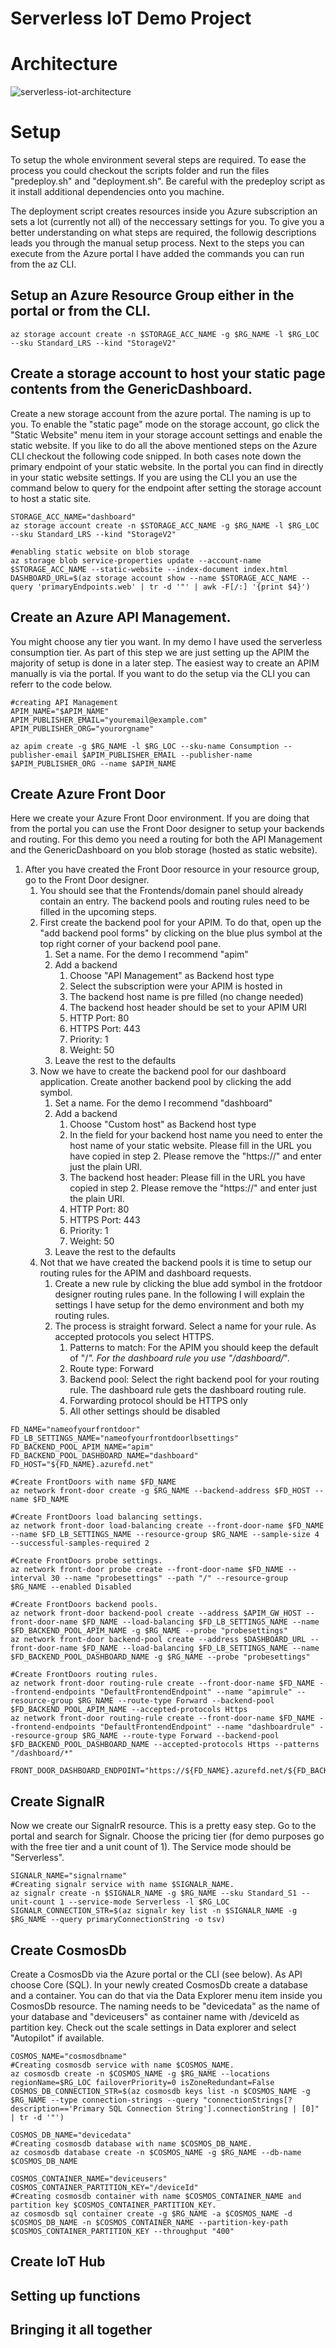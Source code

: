 # Serverless IoT Demo Project

# Architecture
![serverless-iot-architecture](/assets/serverless-iot-architecture.png)

# Setup
To setup the whole environment several steps are required. To ease the process you could checkout the scripts folder and run the files "predeploy.sh" and "deployment.sh". Be careful with the predeploy script as it install additional dependencies onto you machine.

The deployment script creates resources inside you Azure subscription an sets a lot (currently not all) of the neccessary settings for you. To give you a better understanding on what steps are required, the followig descriptions leads you through the manual setup process. Next to the steps you can execute from the Azure portal I have added the commands you can run from the az CLI.

## Setup an Azure Resource Group either in the portal or from the CLI.

```
az storage account create -n $STORAGE_ACC_NAME -g $RG_NAME -l $RG_LOC --sku Standard_LRS --kind "StorageV2"
```

## Create a storage account to host your static page contents from the GenericDashboard. 
Create a new storage account from the azure portal. The naming is up to you. To enable the "static page" mode on the storage account, go click the "Static Website" menu item in your storage account settings and enable the static website. If you like to do all the above mentioned steps on the Azure CLI checkout the following code snipped. In both cases note down the primary endpoint of your static website. In the portal you can find in directly in your static website settings. If you are using the CLI you an use the command below to query for the endpoint after setting the storage account to host a static site.

```
STORAGE_ACC_NAME="dashboard"
az storage account create -n $STORAGE_ACC_NAME -g $RG_NAME -l $RG_LOC --sku Standard_LRS --kind "StorageV2"

#enabling static website on blob storage
az storage blob service-properties update --account-name $STORAGE_ACC_NAME --static-website --index-document index.html
DASHBOARD_URL=$(az storage account show --name $STORAGE_ACC_NAME --query 'primaryEndpoints.web' | tr -d '"' | awk -F[/:] '{print $4}')
```

## Create an Azure API Management. 
You might choose any tier you want. In my demo I have used the serverless consumption tier. As part of this step we are just setting up the APIM the majority of setup is done in a later step. The easiest way to create an APIM manually is via the portal. If you want to do the setup via the CLI you can referr to the code below.

```
#creating API Management
APIM_NAME="$APIM_NAME"
APIM_PUBLISHER_EMAIL="youremail@example.com"
APIM_PUBLISHER_ORG="yourorgname"

az apim create -g $RG_NAME -l $RG_LOC --sku-name Consumption --publisher-email $APIM_PUBLISHER_EMAIL --publisher-name $APIM_PUBLISHER_ORG --name $APIM_NAME
```

## Create Azure Front Door
Here we create your Azure Front Door environment. If you are doing that from the portal you can use the Front Door designer to setup your backends and routing. For this demo you need a routing for both the API Management and the GenericDashboard on you blob storage (hosted as static website).

1. After you have created the Front Door resource in your resource group, go to the Front Door designer.
    1. You should see that the Frontends/domain panel should already contain an entry. The backend pools and routing rules need to be filled in the upcoming steps.
    2. First create the backend pool for your APIM. To do that, open up the "add backend pool forms" by clicking on the blue plus symbol at the top right corner of your backend pool pane.
        1. Set a name. For the demo I recommend "apim"
        2. Add a backend
            1. Choose "API Management" as Backend host type
            2. Select the subscription were your APIM is hosted in
            3. The backend host name is pre filled (no change needed)
            4. The backend host header should be set to your APIM URI
            5. HTTP Port: 80
            6. HTTPS Port: 443
            7. Priority: 1
            8. Weight: 50
        3. Leave the rest to the defaults
    3. Now we have to create the backend pool for our dashboard application. Create another backend pool by clicking the add symbol.
        1. Set a name. For the demo I recommend "dashboard"
        2. Add a backend
            1. Choose "Custom host" as Backend host type
            2. In the field for your backend host name you need to enter the host name of your static website. Please fill in the URL you have copied in step 2. Please remove the "https://" and enter just the plain URI.
            3. The backend host header: Please fill in the URL you have copied in step 2. Please remove the "https://" and enter just the plain URI.
            4. HTTP Port: 80
            5. HTTPS Port: 443
            6. Priority: 1
            7. Weight: 50
        3. Leave the rest to the defaults
    4. Not that we have created the backend pools it is time to setup our routing rules for the APIM and dashboard requests.
        1. Create a new rule by clicking the blue add symbol in the frotdoor designer routing rules pane. In the following I will explain the settings I have setup for the demo environment and both my routing rules.
        2. The process is straight forward. Select a name for your rule. As accepted protocols you select HTTPS.
            1. Patterns to match: For the APIM you should keep the default of "/*". For the dashboard rule you use "/dashboard/*".
            2. Route type: Forward
            3. Backend pool: Select the right backend pool for your routing rule. The dashboard rule gets the dashboard routing rule.
            4. Forwarding protocol should be HTTPS only
            5. All other settings should be disabled
```
FD_NAME="nameofyourfrontdoor"
FD_LB_SETTINGS_NAME="nameofyourfrontdoorlbsettings"
FD_BACKEND_POOL_APIM_NAME="apim"
FD_BACKEND_POOL_DASHBOARD_NAME="dashboard"
FD_HOST="${FD_NAME}.azurefd.net"

#Create FrontDoors with name $FD_NAME
az network front-door create -g $RG_NAME --backend-address $FD_HOST --name $FD_NAME

#Create FrontDoors load balancing settings.
az network front-door load-balancing create --front-door-name $FD_NAME --name $FD_LB_SETTINGS_NAME --resource-group $RG_NAME --sample-size 4 --successful-samples-required 2

#Create FrontDoors probe settings.
az network front-door probe create --front-door-name $FD_NAME --interval 30 --name "probesettings" --path "/" --resource-group $RG_NAME --enabled Disabled

#Create FrontDoors backend pools.
az network front-door backend-pool create --address $APIM_GW_HOST --front-door-name $FD_NAME --load-balancing $FD_LB_SETTINGS_NAME --name $FD_BACKEND_POOL_APIM_NAME -g $RG_NAME --probe "probesettings" 
az network front-door backend-pool create --address $DASHBOARD_URL --front-door-name $FD_NAME --load-balancing $FD_LB_SETTINGS_NAME --name $FD_BACKEND_POOL_DASHBOARD_NAME -g $RG_NAME --probe "probesettings"

#Create FrontDoors routing rules.
az network front-door routing-rule create --front-door-name $FD_NAME --frontend-endpoints "DefaultFrontendEndpoint" --name "apimrule" --resource-group $RG_NAME --route-type Forward --backend-pool $FD_BACKEND_POOL_APIM_NAME --accepted-protocols Https
az network front-door routing-rule create --front-door-name $FD_NAME --frontend-endpoints "DefaultFrontendEndpoint" --name "dashboardrule" --resource-group $RG_NAME --route-type Forward --backend-pool $FD_BACKEND_POOL_DASHBOARD_NAME --accepted-protocols Https --patterns "/dashboard/*"

FRONT_DOOR_DASHBOARD_ENDPOINT="https://${FD_NAME}.azurefd.net/${FD_BACKEND_POOL_DASHBOARD_NAME}/"
```

## Create SignalR
Now we create our SignalrR resource. This is a pretty easy step. Go to the portal and search for Signalr. Choose the pricing tier (for demo purposes go with the free tier and a unit count of 1). The Service mode should be "Serverless". 

```
SIGNALR_NAME="signalrname"
#Creating signalr service with name $SIGNALR_NAME.
az signalr create -n $SIGNALR_NAME -g $RG_NAME --sku Standard_S1 --unit-count 1 --service-mode Serverless -l $RG_LOC
SIGNALR_CONNECTION_STR=$(az signalr key list -n $SIGNALR_NAME -g $RG_NAME --query primaryConnectionString -o tsv)
```

## Create CosmosDb
Create a CosmosDb via the Azure portal or the CLI (see below). As API choose Core (SQL). In your newly created CosmosDb create a database and a container. You can do that via the Data Explorer menu item inside you CosmosDb resource. The naming needs to be "devicedata" as the name of your database and "deviceusers" as container name with /deviceId as partition key. Check out the scale settings in Data explorer and select "Autopilot" if available.

```
COSMOS_NAME="cosmosdbname"
#Creating cosmosdb service with name $COSMOS_NAME.
az cosmosdb create -n $COSMOS_NAME -g $RG_NAME --locations regionName=$RG_LOC failoverPriority=0 isZoneRedundant=False
COSMOS_DB_CONNECTION_STR=$(az cosmosdb keys list -n $COSMOS_NAME -g $RG_NAME --type connection-strings --query "connectionStrings[?description=='Primary SQL Connection String'].connectionString | [0]" | tr -d '"')

COSMOS_DB_NAME="devicedata"
#Creating cosmosdb database with name $COSMOS_DB_NAME.
az cosmosdb database create -n $COSMOS_NAME -g $RG_NAME --db-name $COSMOS_DB_NAME

COSMOS_CONTAINER_NAME="deviceusers"
COSMOS_CONTAINER_PARTITION_KEY="/deviceId"
#Creating cosmosdb container with name $COSMOS_CONTAINER_NAME and partition key $COSMOS_CONTAINER_PARTITION_KEY.
az cosmosdb sql container create -g $RG_NAME -a $COSMOS_NAME -d $COSMOS_DB_NAME -n $COSMOS_CONTAINER_NAME --partition-key-path $COSMOS_CONTAINER_PARTITION_KEY --throughput "400"
```

## Create IoT Hub

## Setting up functions

## Bringing it all together